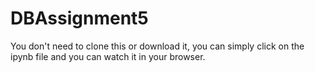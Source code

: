 # DBAssignment5

You don't need to clone this or download it, you can simply click on the ipynb file and you can watch it in your browser.
